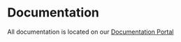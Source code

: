 # Documentation

All documentation is located on our [Documentation Portal](https://sig-product-docs.synopsys.com/bundle/integrations-detect/page/packagemgrs/nuget.html)

